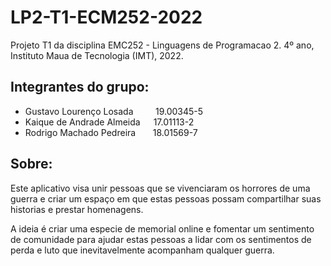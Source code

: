# LP2-T1-ECM252-2022
Projeto T1 da disciplina EMC252 - Linguagens de Programacao 2. 4º ano, Instituto Maua de Tecnologia (IMT), 2022.

## Integrantes do grupo:
* Gustavo Lourenço Losada &nbsp; &nbsp; &nbsp; &nbsp; 19.00345-5
* Kaique de Andrade Almeida &nbsp; &nbsp;&hairsp;&nbsp;17.01113-2
* Rodrigo Machado Pedreira &nbsp; &nbsp; &nbsp; 18.01569-7

## Sobre:
Este aplicativo visa unir pessoas que se vivenciaram os horrores de uma guerra e criar um espaço em que estas pessoas possam compartilhar suas historias e prestar homenagens.

A ideia é criar uma especie de memorial online e fomentar um sentimento de comunidade para ajudar estas pessoas a lidar com os sentimentos de perda e luto que inevitavelmente acompanham qualquer guerra.